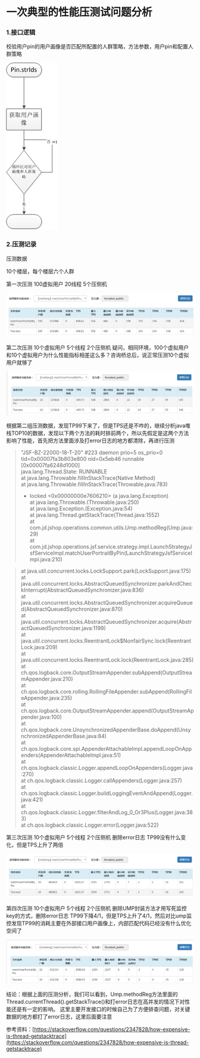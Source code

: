 # 一次典型的性能压测试问题分析

### 1.接口逻辑   

  校验用户pin的用户画像是否匹配所配置的人群策略，方法参数，用户pin和配置人群策略

![](../.gitbook/assets/pin.jpeg)

### 2.压测记录

压测数据

10个楼层，每个楼层六个人群

第一次压测   100虚拟用户 20线程 5个压侧机

![100&#x865A;&#x62DF;&#x7528;&#x6237; 20&#x7EBF;&#x7A0B; 5&#x4E2A;&#x538B;&#x4FA7;&#x673A;](../.gitbook/assets/pin3.jpeg)

第二次压测  10个虚拟用户  5个线程 2个压侧机     疑问，相同环境，100个虚拟用户和10个虚拟用户为什么性能指标相差这么多？咨询桥总后，说正常压测10个虚拟用户就够了

![10&#x4E2A;&#x865A;&#x62DF;&#x7528;&#x6237;](../.gitbook/assets/pin4.jpeg)

根据第二组压测数据，发现TP99下来了，但是TPS还是不咋的，继续分析java堆栈TOP10的数据，发现以下两个方法的耗时排前两个，所以先假定是这两个方法影响了性能，首先把方法里面涉及打error日志的地方都清除，再进行压测

> "JSF-BZ-22000-18-T-20" \#223 daemon prio=5 os\_prio=0 tid=0x00007fa3b803e800 nid=0x5eb46 runnable \[0x00007fa6248d1000\]  
> java.lang.Thread.State: RUNNABLE  
> at java.lang.Throwable.fillInStackTrace\(Native Method\)  
> at java.lang.Throwable.fillInStackTrace\(Throwable.java:783\)  
> - locked &lt;0x00000000e7606210&gt; \(a java.lang.Exception\)  
> at java.lang.Throwable.\(Throwable.java:250\)  
> at java.lang.Exception.\(Exception.java:54\)  
> at java.lang.Thread.getStackTrace\(Thread.java:1552\)  
> at com.jd.jshop.operations.common.utils.Ump.methodReg\(Ump.java:29\)  
> at com.jd.jshop.operations.jsf.service.strategy.impl.LaunchStrategyJsfServiceImpl.matchUserPortraitByPin\(LaunchStrategyJsfServiceImpl.java:210\)

> at java.util.concurrent.locks.LockSupport.park\(LockSupport.java:175\)  
> at java.util.concurrent.locks.AbstractQueuedSynchronizer.parkAndCheckInterrupt\(AbstractQueuedSynchronizer.java:836\)  
> at java.util.concurrent.locks.AbstractQueuedSynchronizer.acquireQueued\(AbstractQueuedSynchronizer.java:870\)  
> at java.util.concurrent.locks.AbstractQueuedSynchronizer.acquire\(AbstractQueuedSynchronizer.java:1199\)  
> at java.util.concurrent.locks.ReentrantLock$NonfairSync.lock\(ReentrantLock.java:209\)  
> at java.util.concurrent.locks.ReentrantLock.lock\(ReentrantLock.java:285\)  
> at ch.qos.logback.core.OutputStreamAppender.subAppend\(OutputStreamAppender.java:210\)  
> at ch.qos.logback.core.rolling.RollingFileAppender.subAppend\(RollingFileAppender.java:235\)  
> at ch.qos.logback.core.OutputStreamAppender.append\(OutputStreamAppender.java:100\)  
> at ch.qos.logback.core.UnsynchronizedAppenderBase.doAppend\(UnsynchronizedAppenderBase.java:84\)  
> at ch.qos.logback.core.spi.AppenderAttachableImpl.appendLoopOnAppenders\(AppenderAttachableImpl.java:51\)  
> at ch.qos.logback.classic.Logger.appendLoopOnAppenders\(Logger.java:270\)  
> at ch.qos.logback.classic.Logger.callAppenders\(Logger.java:257\)  
> at ch.qos.logback.classic.Logger.buildLoggingEventAndAppend\(Logger.java:421\)  
> at ch.qos.logback.classic.Logger.filterAndLog\_0\_Or3Plus\(Logger.java:383\)  
> at ch.qos.logback.classic.Logger.error\(Logger.java:522\)



第三次压测  10个虚拟用户  5个线程 2个压侧机  删除error日志    TP99没有什么变化，但是TPS上升了两倍

![&#x5220;&#x9664;error&#x65E5;&#x5FD7;&#x540E;&#x538B;&#x6D4B;](../.gitbook/assets/pin1.jpeg)

第四次压测  10个虚拟用户  5个线程 2个压侧机  删除UMP封装方法才用写死监控key的方式，删除error日志    TP99下降4/1，但是TPS上升了4/1，然后对比ump监控发现TP99的消耗主要在外部接口用户画像上，内部匹配代码已经没有什么优化空间了

![](../.gitbook/assets/pin2.jpeg)

结论：根据上面的压测分析，我们可以看到，Ump.methodReg方法里面的Thread.currentThread\(\).getStackTrace\(\)和打error日志在高并发的情况下对性能还是有一定的影响。  这里主要开发接口的时候自己为了方便排查问题，对关键数据的地方都打了error日志，这里后面要注意

参考资料：[https://stackoverflow.com/questions/2347828/how-expensive-is-thread-getstacktrace](https://stackoverflow.com/questions/2347828/how-expensive-is-thread-getstacktrace)

